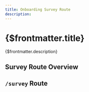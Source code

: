 ```yaml
---
title: Onboarding Survey Route
description: 
---
```


# {$frontmatter.title}

{$frontmatter.description}

## Survey Route Overview

## `/survey` Route
